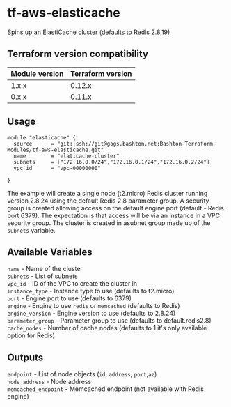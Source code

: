 # tf-aws-elasticache

Spins up an ElastiCache cluster (defaults to Redis 2.8.19)

## Terraform version compatibility

| Module version    | Terraform version |
|-------------------|-------------------|
| 1.x.x             | 0.12.x            |
| 0.x.x             | 0.11.x            |    

## Usage

```
module "elasticache" {
  source      = "git::ssh://git@gogs.bashton.net:Bashton-Terraform-Modules/tf-aws-elasticache.git"
  name        = "elaticache-cluster"
  subnets     = ["172.16.0.0/24","172.16.0.1/24","172.16.0.2/24"]
  vpc_id      = "vpc-00000000"

}
```

The example will create a single node (t2.micro) Redis cluster running version
2.8.24 using the default Redis 2.8 parameter group. A security group is created
allowing access on the default engine port (default - Redis port 6379). The
expectation is that access will be via an instance in a VPC security group.
The cluster is created in asubnet group made up of the `subnets` variable.

## Available Variables
`name` - Name of the cluster  
`subnets` - List of subnets   
`vpc_id` - ID of the VPC to create the cluster in  
`instance_type` - Instance type to use (defaults to t2.micro)  
`port` - Engine port to use (defaults to 6379)  
`engine` - Engine to use `redis` or `memcached` (defaults to Redis)  
`engine_version` - Engine version to use (defaults to 2.8.24)  
`parameter_group` - Parameter group to use (defaults to default.redis2.8)  
`cache_nodes` - Number of cache nodes (defaults to 1 it's only available option
for Redis)  

## Outputs  
`endpoint` - List of node objects (`id`, `address`, `port`,`az`)  
`node_address` - Node address  
`memcached_endpoint` - Memcached endpoint (not available with Redis engine)  
